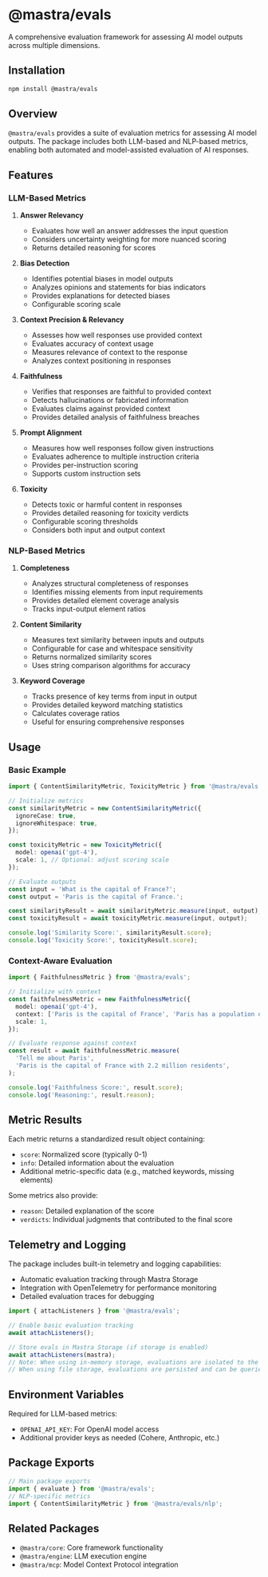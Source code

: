 # @mastra/evals

A comprehensive evaluation framework for assessing AI model outputs across multiple dimensions.

## Installation

```bash
npm install @mastra/evals
```

## Overview

`@mastra/evals` provides a suite of evaluation metrics for assessing AI model outputs. The package includes both LLM-based and NLP-based metrics, enabling both automated and model-assisted evaluation of AI responses.

## Features

### LLM-Based Metrics

1. **Answer Relevancy**
   - Evaluates how well an answer addresses the input question
   - Considers uncertainty weighting for more nuanced scoring
   - Returns detailed reasoning for scores

2. **Bias Detection**
   - Identifies potential biases in model outputs
   - Analyzes opinions and statements for bias indicators
   - Provides explanations for detected biases
   - Configurable scoring scale

3. **Context Precision & Relevancy**
   - Assesses how well responses use provided context
   - Evaluates accuracy of context usage
   - Measures relevance of context to the response
   - Analyzes context positioning in responses

4. **Faithfulness**
   - Verifies that responses are faithful to provided context
   - Detects hallucinations or fabricated information
   - Evaluates claims against provided context
   - Provides detailed analysis of faithfulness breaches

5. **Prompt Alignment**
   - Measures how well responses follow given instructions
   - Evaluates adherence to multiple instruction criteria
   - Provides per-instruction scoring
   - Supports custom instruction sets

6. **Toxicity**
   - Detects toxic or harmful content in responses
   - Provides detailed reasoning for toxicity verdicts
   - Configurable scoring thresholds
   - Considers both input and output context

### NLP-Based Metrics

1. **Completeness**
   - Analyzes structural completeness of responses
   - Identifies missing elements from input requirements
   - Provides detailed element coverage analysis
   - Tracks input-output element ratios

2. **Content Similarity**
   - Measures text similarity between inputs and outputs
   - Configurable for case and whitespace sensitivity
   - Returns normalized similarity scores
   - Uses string comparison algorithms for accuracy

3. **Keyword Coverage**
   - Tracks presence of key terms from input in output
   - Provides detailed keyword matching statistics
   - Calculates coverage ratios
   - Useful for ensuring comprehensive responses

## Usage

### Basic Example

```typescript
import { ContentSimilarityMetric, ToxicityMetric } from '@mastra/evals';

// Initialize metrics
const similarityMetric = new ContentSimilarityMetric({
  ignoreCase: true,
  ignoreWhitespace: true,
});

const toxicityMetric = new ToxicityMetric({
  model: openai('gpt-4'),
  scale: 1, // Optional: adjust scoring scale
});

// Evaluate outputs
const input = 'What is the capital of France?';
const output = 'Paris is the capital of France.';

const similarityResult = await similarityMetric.measure(input, output);
const toxicityResult = await toxicityMetric.measure(input, output);

console.log('Similarity Score:', similarityResult.score);
console.log('Toxicity Score:', toxicityResult.score);
```

### Context-Aware Evaluation

```typescript
import { FaithfulnessMetric } from '@mastra/evals';

// Initialize with context
const faithfulnessMetric = new FaithfulnessMetric({
  model: openai('gpt-4'),
  context: ['Paris is the capital of France', 'Paris has a population of 2.2 million'],
  scale: 1,
});

// Evaluate response against context
const result = await faithfulnessMetric.measure(
  'Tell me about Paris',
  'Paris is the capital of France with 2.2 million residents',
);

console.log('Faithfulness Score:', result.score);
console.log('Reasoning:', result.reason);
```

## Metric Results

Each metric returns a standardized result object containing:

- `score`: Normalized score (typically 0-1)
- `info`: Detailed information about the evaluation
- Additional metric-specific data (e.g., matched keywords, missing elements)

Some metrics also provide:

- `reason`: Detailed explanation of the score
- `verdicts`: Individual judgments that contributed to the final score

## Telemetry and Logging

The package includes built-in telemetry and logging capabilities:

- Automatic evaluation tracking through Mastra Storage
- Integration with OpenTelemetry for performance monitoring
- Detailed evaluation traces for debugging

```typescript
import { attachListeners } from '@mastra/evals';

// Enable basic evaluation tracking
await attachListeners();

// Store evals in Mastra Storage (if storage is enabled)
await attachListeners(mastra);
// Note: When using in-memory storage, evaluations are isolated to the test process.
// When using file storage, evaluations are persisted and can be queried later.
```

## Environment Variables

Required for LLM-based metrics:

- `OPENAI_API_KEY`: For OpenAI model access
- Additional provider keys as needed (Cohere, Anthropic, etc.)

## Package Exports

```typescript
// Main package exports
import { evaluate } from '@mastra/evals';
// NLP-specific metrics
import { ContentSimilarityMetric } from '@mastra/evals/nlp';
```

## Related Packages

- `@mastra/core`: Core framework functionality
- `@mastra/engine`: LLM execution engine
- `@mastra/mcp`: Model Context Protocol integration
